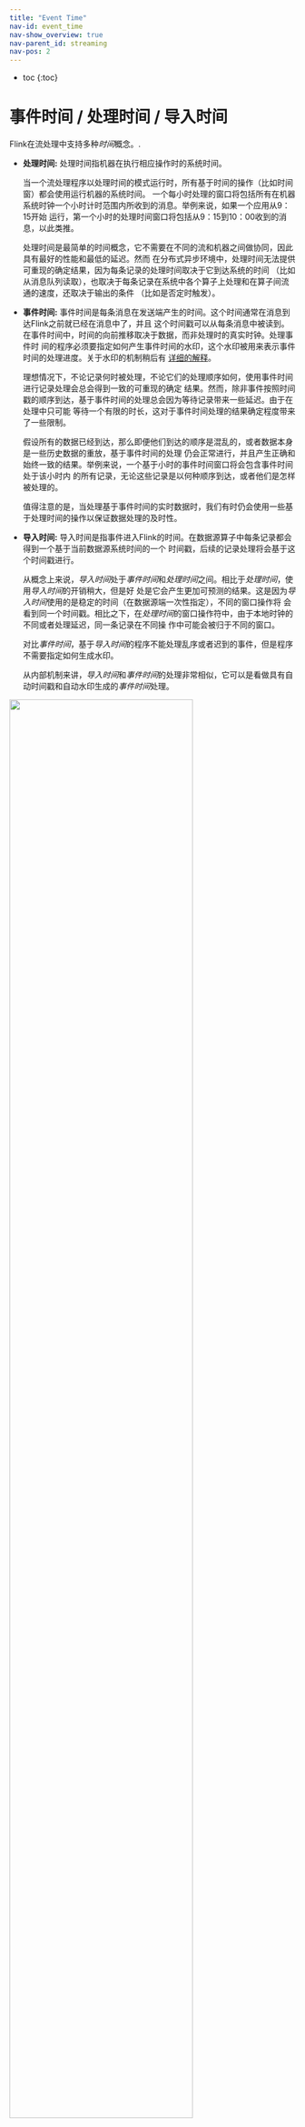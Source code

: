 ```yaml
---
title: "Event Time"
nav-id: event_time
nav-show_overview: true
nav-parent_id: streaming
nav-pos: 2
---
```

<!--
Licensed to the Apache Software Foundation (ASF) under one
or more contributor license agreements.  See the NOTICE file
distributed with this work for additional information
regarding copyright ownership.  The ASF licenses this file
to you under the Apache License, Version 2.0 (the
"License"); you may not use this file except in compliance
with the License.  You may obtain a copy of the License at

  http://www.apache.org/licenses/LICENSE-2.0

Unless required by applicable law or agreed to in writing,
software distributed under the License is distributed on an
"AS IS" BASIS, WITHOUT WARRANTIES OR CONDITIONS OF ANY
KIND, either express or implied.  See the License for the
specific language governing permissions and limitations
under the License.
-->

* toc
{:toc}

# 事件时间 / 处理时间 / 导入时间

Flink在流处理中支持多种*时间*概念。.

- **处理时间:** 处理时间指机器在执行相应操作时的系统时间。

    当一个流处理程序以处理时间的模式运行时，所有基于时间的操作（比如时间窗）都会使用运行机器的系统时间。
    一个每小时处理的窗口将包括所有在机器系统时钟一个小时计时范围内所收到的消息。举例来说，如果一个应用从9：15开始
    运行，第一个小时的处理时间窗口将包括从9：15到10：00收到的消息，以此类推。
    
    处理时间是最简单的时间概念，它不需要在不同的流和机器之间做协同，因此具有最好的性能和最低的延迟。然而
    在分布式异步环境中，处理时间无法提供可重现的确定结果，因为每条记录的处理时间取决于它到达系统的时间
    （比如从消息队列读取），也取决于每条记录在系统中各个算子上处理和在算子间流通的速度，还取决于输出的条件
    （比如是否定时触发）。

- **事件时间:** 事件时间是每条消息在发送端产生的时间。这个时间通常在消息到达Flink之前就已经在消息中了，并且
    这个时间戳可以从每条消息中被读到。在事件时间中，时间的向前推移取决于数据，而非处理时的真实时钟。处理事件时
    间的程序必须要指定如何产生事件时间的水印，这个水印被用来表示事件时间的处理进度。关于水印的机制稍后有
    [详细的解释](#event-time-and-watermarks)。

    理想情况下，不论记录何时被处理，不论它们的处理顺序如何，使用事件时间进行记录处理会总会得到一致的可重现的确定
    结果。然而，除非事件按照时间戳的顺序到达，基于事件时间的处理总会因为等待记录带来一些延迟。由于在处理中只可能
    等待一个有限的时长，这对于事件时间处理的结果确定程度带来了一些限制。
    
    假设所有的数据已经到达，那么即便他们到达的顺序是混乱的，或者数据本身是一些历史数据的重放，基于事件时间的处理
    仍会正常进行，并且产生正确和始终一致的结果。举例来说，一个基于小时的事件时间窗口将会包含事件时间处于该小时内
    的所有记录，无论这些记录是以何种顺序到达，或者他们是怎样被处理的。

    值得注意的是，当处理基于事件时间的实时数据时，我们有时仍会使用一些基于处理时间的操作以保证数据处理的及时性。
    
- **导入时间:** 导入时间是指事件进入Flink的时间。在数据源算子中每条记录都会得到一个基于当前数据源系统时间的一个
    时间戳，后续的记录处理将会基于这个时间戳进行。

    从概念上来说，*导入时间*处于*事件时间*和*处理时间*之间。相比于*处理时间*，使用*导入时间*的开销稍大，但是好
    处是它会产生更加可预测的结果。这是因为*导入时间*使用的是稳定的时间（在数据源端一次性指定），不同的窗口操作将
    会看到同一个时间戳。相比之下，在*处理时间*的窗口操作符中，由于本地时钟的不同或者处理延迟，同一条记录在不同操
    作中可能会被归于不同的窗口。

    对比*事件时间*，基于*导入时间*的程序不能处理乱序或者迟到的事件，但是程序不需要指定如何生成水印。

    从内部机制来讲，*导入时间*和*事件时间*的处理非常相似，它可以是看做具有自动时间戳和自动水印生成的*事件时间*处理。

<img src="{{ site.baseurl }}/fig/times_clocks.svg" class="center" width="80%" />


### 设置时间特性

在Flink的DataStream程序的第一部分通常设置基本的时间特性。这个设置定义了数据流的源的行为（例如它们是否会对对记
录打上时间戳），以及哪种时间概念将会被用来进行诸如`KeyedStream.timeWindow(Time.Seconds(30)`这样的时间窗操作。

下面这个例子展示了一个以每小时作为时间窗对事件进行聚合的Flink程序。其中时间窗的行为适应于时间特性。

<div class="codetabs" markdown="1">
<div data-lang="java" markdown="1">
{% highlight java %}
final StreamExecutionEnvironment env = StreamExecutionEnvironment.getExecutionEnvironment();

env.setStreamTimeCharacteristic(TimeCharacteristic.ProcessingTime);

// alternatively:
// env.setStreamTimeCharacteristic(TimeCharacteristic.IngestionTime);
// env.setStreamTimeCharacteristic(TimeCharacteristic.EventTime);

DataStream<MyEvent> stream = env.addSource(new FlinkKafkaConsumer09<MyEvent>(topic, schema, props));

stream
    .keyBy( (event) -> event.getUser() )
    .timeWindow(Time.hours(1))
    .reduce( (a, b) -> a.add(b) )
    .addSink(...);
{% endhighlight %}
</div>
<div data-lang="scala" markdown="1">
{% highlight scala %}
val env = StreamExecutionEnvironment.getExecutionEnvironment

env.setStreamTimeCharacteristic(TimeCharacteristic.ProcessingTime)

// alternatively:
// env.setStreamTimeCharacteristic(TimeCharacteristic.IngestionTime)
// env.setStreamTimeCharacteristic(TimeCharacteristic.EventTime)

val stream: DataStream[MyEvent] = env.addSource(new FlinkKafkaConsumer09[MyEvent](topic, schema, props))

stream
    .keyBy( _.getUser )
    .timeWindow(Time.hours(1))
    .reduce( (a, b) => a.add(b) )
    .addSink(...)
{% endhighlight %}
</div>
</div>


注意为了使用事件时间，这个程序要么需要直接定义事件时间并且自己发出水印，要么需要在数据源后植入一个时间戳指定器和
水印生成器。这些函数描述了如何获得事件时间，以及数据会表现出多大程度上的乱序。

下面的这个部分表述了一个在时间戳和水印背后的通用机制。关于如何使用Flink DataStream API打时间戳以及生成水印，
请参见[生成时间戳/水印]({{ site.baseurl }}/dev/event_timestamps_watermarks.html)。


# Event Time and Watermarks

*注：Flink实现了很多基于Dataflow模型的技术。如果读者对事件时间和水印想了解更多，可以参见以下文章：*

  - [Streaming 101](https://www.oreilly.com/ideas/the-world-beyond-batch-streaming-101) by Tyler Akidau
  - The [Dataflow Model paper](https://research.google.com/pubs/archive/43864.pdf)


一个支持*事件时间*的流处理器需要一种能够衡量*事件时间*进度的方法。比如一个基于小时的时间窗口操作，它需要在*事件
时间*处理超过了一个小时的结束时刻被通知，这样它才能据此关闭正在进行的时间窗口。

*事件时间*和*处理时间*（以实际时钟来计算）的进度是相互独立的。例如，在一个程序中，一个操作符的当前*事件时间*可能
比*处理时间*稍有延迟（这是由于从事件产生到事件被收到之间的延时），而*事件时间*和*处理时间*的向前推进速度则是相同
的。而在另一个程序中，在几秒钟之内，程序可能处理了缓存在Kafka（或其他消息队列）中*事件时间*横跨几个星期的数据。

------

在Flink中衡量*事件时间*的处理进度是通过水印来实现的。水印作为数据流的一部分带有一个时间戳t，并随着数据流动。
Watermark(t)表示在数据流中的*事件时间*已经到达了时间t，意味着数据流中将不再会出现时间戳为t’(t’<=t)的事件，也就
是说数据流中将不会再出现与t相等或更早的时间戳。

下图展示了一个带有逻辑时间戳的事件流，其中含有水印。这个例子中所有的事件都是有序的（根据时间戳排序），也就是说水印
只是在数据流中定期出现的标记。

<img src="{{ site.baseurl }}/fig/stream_watermark_in_order.svg" alt="A data stream with events (in order) and watermarks" class="center" width="65%" />

水印对于*乱序*的流至关重要，如下图所示，事件没有按照他们的时间戳顺序来排列。大致上来说，水印是一个声明，它表示从
流中的这个点开始，所有的在某个时刻之前的数据都已经到达了。一旦一个水印到达了一个算子，这个算子就可以将它内部的
*事件时间时钟*向前推进到这个水印的时间。

<img src="{{ site.baseurl }}/fig/stream_watermark_out_of_order.svg" alt="A data stream with events (out of order) and watermarks" class="center" width="65%" />


## Watermarks in Parallel Streams

水印是在数据源节点生成的，或者说它们是在数据源节点后生成的。一个数据源节点中的每一个并行子任务通常独立的生成它自己
的水印。这些水印定义了在某个并发的源上的事件时间。

随着水印流经整个流计算程序，接收到水印的算子将会将其事件时间时钟向前拨。当一个算子向前拨事件时间时，它会产生一个新
的水印并发给它的下游算子。

有些算子会有多个不同的输入数据流，例如union，或者在keyBy(...)和partition(...)函数之后的算子。这些算子的当前事
件时间是在所有输入流中最小的事件时间。当它的输入数据流更新事件时间时，这个算子也会相应的更新其事件时间。

下图展示了算子是如何根据在数据流中流经的事件和水印来更新其事件时间时钟的。

<img src="{{ site.baseurl }}/fig/parallel_streams_watermarks.svg" alt="Parallel data streams and operators with events and watermarks" class="center" width="80%" />

注意Kafka的源支持分区级别的水印，更多信息请参考[这里]({{ site.baseurl }}/dev/event_timestamps_watermarks
.html#timestamps-per-kafka-partition)

## Late Elements

在实际情况中，可能会出现有一些记录在水印标记到达后才到达，这意味着即便一个标记时间戳为t的水印watermark(t)到达后，
还会有时间戳t’（t’ <= t）的记录到达。事实上，在很多现实设定中，某些记录可能会在任意晚的时间到达，对这些记录，就不
可能给定一个保证所有记录都已到达的水印时间，此外，即便迟到的程度有上限，延迟太长时间发送一个水印通常都不是用户想要
看到的，因为这会导致一个窗口的计算结果也被延迟很长时间。

由于这个原因，流处理总是会预期一些迟到的记录，也就是那些在系统事件时间（以水印为记号）已经过了记录中的事件时间。在
[允许的迟到]({{ site.baseurl }}/dev/stream/operators/windows.html#allowed-lateness)中有关于如何在窗口中处
理迟到记录的更多细节。


## 定位水印问题

请参考定位[窗口和事件时间]({{ site.baseurl }}/monitoring/debugging_event_time.html)的部分以了解更多关于如何
在运行时定位水印的内容。

{% top %}
